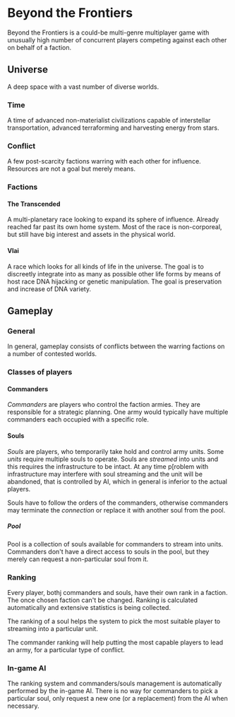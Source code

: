 # Beyond the Frontiers
Beyond the Frontiers is a could-be multi-genre multiplayer game with unusually high number of concurrent players competing against each other on behalf of a faction.

## Universe
A deep space with a vast number of diverse worlds.

### Time
A time of advanced non-materialist civilizations capable of interstellar transportation, advanced terraforming and harvesting energy from stars.

### Conflict
A few post-scarcity factions warring with each other for influence. Resources are not a goal but merely means.

### Factions
#### The Transcended
A multi-planetary race looking to expand its sphere of influence. Already reached far past its own home system. Most of the race is non-corporeal, but still have  big interest and assets in the physical world.

#### Vlai
A race which looks for all kinds of life in the universe. The goal is to discreetly integrate into as many as possible other life forms by means of host race DNA hijacking or genetic manipulation. The goal is preservation and increase of DNA variety.

## Gameplay
### General
In general, gameplay consists of conflicts between the warring factions on a number of contested worlds.

### Classes of players
#### Commanders
*Commanders* are players who control the faction armies. They are responsible for a strategic planning. One army would typically have multiple commanders each occupied with a specific role.

#### Souls
*Souls* are players, who temporarily take hold and control army units. Some *units* require multiple souls to operate. Souls are *streamed* into units and this requires the infrastructure to be intact. At any time p[roblem with infrastructure may interfere with soul streaming and the unit will be abandoned, that is controlled by AI, which in general is inferior to the actual players.

Souls have to follow the orders of the commanders, otherwise commanders may terminate the *connection* or replace it with another soul from the pool.

##### Pool
Pool is a collection of souls available for commanders to stream into units. Commanders don't have a direct access to souls in the pool, but they merely can request a non-particular soul from it.

### Ranking
Every player, bothj commanders and souls, have their own rank in a faction. The once chosen faction can't be changed. Ranking is calculated automatically and extensive statistics is being collected.

The ranking of a soul helps the system to pick the most suitable player to streaming into a particular unit.

The commander ranking will help putting the most capable players to lead an army, for a particular type of conflict.

### In-game AI
The ranking system and commanders/souls management is automatically performed by the in-game AI. There is no way for commanders to pick a particular soul, only request a new one (or a replacement) from the AI when necessary.